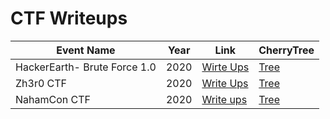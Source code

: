 # CTF Writeups
Event Name | Year | Link | CherryTree
----------|--------------|--------|------------
HackerEarth- Brute Force 1.0 | 2020 | [Wirte Ups](/HackerEarth_2020/writeup.md) | [Tree](/resource/CherryTree/cybersec.hackerearth.com.ctb)
Zh3r0 CTF | 2020 | [Write Ups](/Zh3r0_CTF_2020/writeup.md) | [Tree](/resource/CherryTree/ctf.zh3r0.ml.ctb)
NahamCon CTF | 2020 | [Write ups](Zh3r0_CTF_2020/writeup.md) | [Tree](/resource/CherryTree/ctf.nahamcon.com.ctb)